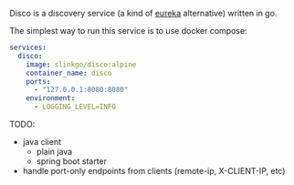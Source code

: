 Disco is a discovery service (a kind of [eureka](https://github.com/Netflix/eureka) alternative) written in go.

The simplest way to run this service is to use docker compose:

```yaml
services:
  disco:
    image: slinkgo/disco:alpine
    container_name: disco
    ports:
      - "127.0.0.1:8080:8080"
    environment:
      - LOGGING_LEVEL=INFO
```

TODO: 
- java client
  - plain java
  - spring boot starter
- handle port-only endpoints from clients (remote-ip, X-CLIENT-IP, etc)
